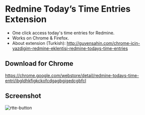 # Redmine Today’s Time Entries Extension
- One click access today's time entries for Redmine.
- Works on Chrome & Firefox.
- About extension (Turkish): http://guvensahin.com/chrome-icin-yazdigim-redmine-eklentisi-redmine-todays-time-entries

## Download for Chrome
https://chrome.google.com/webstore/detail/redmine-todays-time-entri/ibgldhkfigkckofcdgagbgjgedcgbfcl


## Screenshot
![rtte-button](http://guvensahin.com/wp-content/uploads/2017/12/rtte_button.png)
